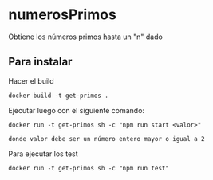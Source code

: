 # numerosPrimos
Obtiene los números primos hasta un "n" dado

## Para instalar

Hacer el build
```
docker build -t get-primos .
```

Ejecutar luego con el siguiente comando:
```
docker run -t get-primos sh -c "npm run start <valor>"

donde valor debe ser un número entero mayor o igual a 2
```

Para ejecutar los test

```
docker run -t get-primos sh -c "npm run test"
```

